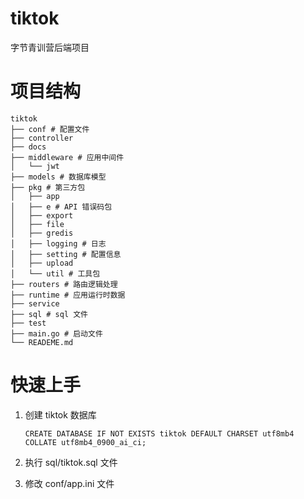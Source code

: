 # tiktok
字节青训营后端项目

# 项目结构

```
tiktok
├── conf # 配置文件
├── controller
├── docs
├── middleware # 应用中间件
│   └── jwt
├── models # 数据库模型
├── pkg # 第三方包
│   ├── app
│   ├── e # API 错误码包
│   ├── export
│   ├── file
│   ├── gredis
│   ├── logging # 日志
│   ├── setting # 配置信息
│   ├── upload
│   └── util # 工具包
├── routers # 路由逻辑处理
├── runtime # 应用运行时数据
├── service
├── sql # sql 文件
├── test
├── main.go # 启动文件
└── READEME.md
```

# 快速上手

1. 创建 tiktok 数据库

    ```mysql
    CREATE DATABASE IF NOT EXISTS tiktok DEFAULT CHARSET utf8mb4 COLLATE utf8mb4_0900_ai_ci;
    ```

2. 执行 sql/tiktok.sql 文件

3. 修改 conf/app.ini 文件